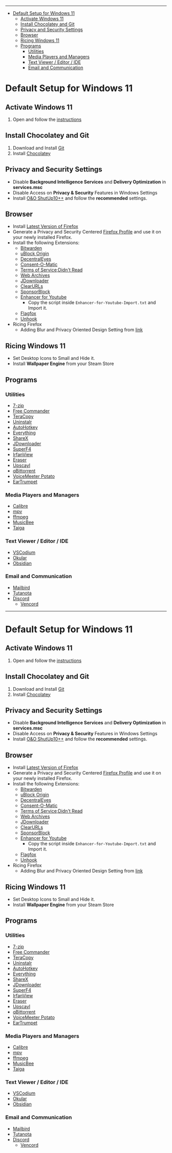 
---
<!-- TOC start (generated with https://github.com/derlin/bitdowntoc) -->

- [Default Setup for Windows 11](#default-setup-for-windows-11)
  * [Activate Windows 11](#activate-windows-11)
  * [Install Chocolatey and Git](#install-chocolatey-and-git)
  * [Privacy and Security Settings](#privacy-and-security-settings)
  * [Browser](#browser)
  * [Ricing Windows 11](#ricing-windows-11)
  * [Programs](#programs)
    + [Utilities](#utilities)
    + [Media Players and Managers](#media-players-and-managers)
    + [Text Viewer / Editor / IDE](#text-viewer-editor-ide)
    + [Email and Communication](#email-and-communication)

<!-- TOC end -->

<!-- TOC --><a name="default-setup-for-windows-11"></a>
# Default Setup for Windows 11

<!-- TOC --><a name="activate-windows-11"></a>
## Activate Windows 11
1. Open and follow the [instructions](https://github.com/massgravel/Microsoft-Activation-Scripts)

<!-- TOC --><a name="install-chocolatey-and-git"></a>
## Install Chocolatey and Git
1. Download and Install [Git](https://git-scm.com/download/win)
2. Install [Chocolatey](https://chocolatey.org/install)

<!-- TOC --><a name="privacy-and-security-settings"></a>
## Privacy and Security Settings
* Disable **Background Intelligence Services** and **Delivery Optimization** in **services.msc**
* Disable Access on **Privacy & Security** Features in Windows Settings
* Install [O&O ShutUp10++](https://www.oo-software.com/en/shutup10) and follow the **recommended** settings.

<!-- TOC --><a name="browser"></a>
## Browser
- Install [Latest Version of Firefox](https://www.mozilla.org/en-US/firefox/new/)
- Generate a Privacy and Security Centered [Firefox Profile](https://ffprofile.com/#finish) and use it on your newly installed Firefox.
- Install the following Extensions:
  - [Bitwarden](https://addons.mozilla.org/en-US/firefox/addon/bitwarden-password-manager/)
  - [uBlock Origin](https://addons.mozilla.org/en-US/firefox/addon/ublock-origin/)
  - [DecentralEyes](https://addons.mozilla.org/en-US/firefox/addon/decentraleyes/)
  - [Consent-O-Matic](https://addons.mozilla.org/en-US/firefox/addon/consent-o-matic/)
  - [Terms of Service;Didn't Read](https://addons.mozilla.org/en-US/firefox/addon/terms-of-service-didnt-read/)
  - [Web Archives](https://addons.mozilla.org/en-US/firefox/addon/view-page-archive/)
  - [JDownloader](https://my.jdownloader.org/apps/)
  - [ClearURLs](https://addons.mozilla.org/en-US/firefox/addon/clearurls/)
  - [SponsorBlock](https://addons.mozilla.org/en-US/firefox/addon/sponsorblock/)
  - [Enhancer for Youtube](https://addons.mozilla.org/en-US/firefox/addon/enhancer-for-youtube/)
    - Copy the script inside `Enhancer-for-Youtube-Import.txt` and Import it.
  - [Flagfox](https://addons.mozilla.org/en-US/firefox/addon/flagfox/)
  - [Unhook](https://addons.mozilla.org/en-US/firefox/addon/youtube-recommended-videos/)
- Ricing Firefox
  - Adding Blur and Privacy Oriented Design Setting from [link](https://github.com/datguypiko/Firefox-Mod-Blur)

<!-- TOC --><a name="ricing-windows-11"></a>
## Ricing Windows 11
- Set Desktop Icons to Small and Hide it.
- Install **Wallpaper Engine** from your Steam Store

<!-- TOC --><a name="programs"></a>
## Programs
<!-- TOC --><a name="utilities"></a>
### Utilities
- [7-zip](https://www.7-zip.org)
- [Free Commander](https://freecommander.com/en/downloads/)
- [TeraCopy](https://www.codesector.com/teracopy)
- [Uninstalr](https://uninstalr.com/#download)
- [AutoHotkey](https://www.autohotkey.com/)
- [Everything](https://www.voidtools.com/)
- [ShareX](https://getsharex.com/downloads)
- [JDownloader](https://jdownloader.org/jdownloader2)
- [SuperF4](https://stefansundin.github.io/superf4/)
- [IrfanView](https://www.irfanview.com/main_download_engl.htm)
- [Eraser](https://eraser.heidi.ie)
- [Upscayl](https://www.upscayl.org/)
- [qBittorrent](https://www.qbittorrent.org/download)
- [VoiceMeeter Potato](https://vb-audio.com/Voicemeeter/potato.htm)
- [EarTrumpet](https://eartrumpet.app/)

<!-- TOC --><a name="media-players-and-managers"></a>
### Media Players and Managers
- [Calibre](https://calibre-ebook.com/download)
- [mpv](https://mpv.io/)
- [ffmpeg](https://ffmpeg.org/download.html)
- [MusicBee](https://www.getmusicbee.com/)
- [Taiga](https://taiga.moe/)

<!-- TOC --><a name="text-viewer-editor-ide"></a>
### Text Viewer / Editor / IDE
- [VSCodium](https://vscodium.com/)
- [Okular](https://okular.kde.org/download/)
- [Obsidian](https://obsidian.md/download)

<!-- TOC --><a name="email-and-communication"></a>
### Email and Communication
- [Mailbird](https://www.getmailbird.com/)
- [Tutanota](https://tutanota.com/)
- [Discord](https://discord.com/download)
  - [Vencord](https://vencord.dev/download/)
---
# Default Setup for Windows 11

## Activate Windows 11
1. Open and follow the [instructions](https://github.com/massgravel/Microsoft-Activation-Scripts)

## Install Chocolatey and Git
1. Download and Install [Git](https://git-scm.com/download/win)
2. Install [Chocolatey](https://chocolatey.org/install)

## Privacy and Security Settings
* Disable **Background Intelligence Services** and **Delivery Optimization** in **services.msc**
* Disable Access on **Privacy & Security** Features in Windows Settings
* Install [O&O ShutUp10++](https://www.oo-software.com/en/shutup10) and follow the **recommended** settings.

## Browser
- Install [Latest Version of Firefox](https://www.mozilla.org/en-US/firefox/new/)
- Generate a Privacy and Security Centered [Firefox Profile](https://ffprofile.com/#finish) and use it on your newly installed Firefox.
- Install the following Extensions:
  - [Bitwarden](https://addons.mozilla.org/en-US/firefox/addon/bitwarden-password-manager/)
  - [uBlock Origin](https://addons.mozilla.org/en-US/firefox/addon/ublock-origin/)
  - [DecentralEyes](https://addons.mozilla.org/en-US/firefox/addon/decentraleyes/)
  - [Consent-O-Matic](https://addons.mozilla.org/en-US/firefox/addon/consent-o-matic/)
  - [Terms of Service;Didn't Read](https://addons.mozilla.org/en-US/firefox/addon/terms-of-service-didnt-read/)
  - [Web Archives](https://addons.mozilla.org/en-US/firefox/addon/view-page-archive/)
  - [JDownloader](https://my.jdownloader.org/apps/)
  - [ClearURLs](https://addons.mozilla.org/en-US/firefox/addon/clearurls/)
  - [SponsorBlock](https://addons.mozilla.org/en-US/firefox/addon/sponsorblock/)
  - [Enhancer for Youtube](https://addons.mozilla.org/en-US/firefox/addon/enhancer-for-youtube/)
    - Copy the script inside `Enhancer-for-Youtube-Import.txt` and Import it.
  - [Flagfox](https://addons.mozilla.org/en-US/firefox/addon/flagfox/)
  - [Unhook](https://addons.mozilla.org/en-US/firefox/addon/youtube-recommended-videos/)
- Ricing Firefox
  - Adding Blur and Privacy Oriented Design Setting from [link](https://github.com/datguypiko/Firefox-Mod-Blur)

## Ricing Windows 11
- Set Desktop Icons to Small and Hide it.
- Install **Wallpaper Engine** from your Steam Store

## Programs
### Utilities
- [7-zip](https://www.7-zip.org)
- [Free Commander](https://freecommander.com/en/downloads/)
- [TeraCopy](https://www.codesector.com/teracopy)
- [Uninstalr](https://uninstalr.com/#download)
- [AutoHotkey](https://www.autohotkey.com/)
- [Everything](https://www.voidtools.com/)
- [ShareX](https://getsharex.com/downloads)
- [JDownloader](https://jdownloader.org/jdownloader2)
- [SuperF4](https://stefansundin.github.io/superf4/)
- [IrfanView](https://www.irfanview.com/main_download_engl.htm)
- [Eraser](https://eraser.heidi.ie)
- [Upscayl](https://www.upscayl.org/)
- [qBittorrent](https://www.qbittorrent.org/download)
- [VoiceMeeter Potato](https://vb-audio.com/Voicemeeter/potato.htm)
- [EarTrumpet](https://eartrumpet.app/)

### Media Players and Managers
- [Calibre](https://calibre-ebook.com/download)
- [mpv](https://mpv.io/)
- [ffmpeg](https://ffmpeg.org/download.html)
- [MusicBee](https://www.getmusicbee.com/)
- [Taiga](https://taiga.moe/)

### Text Viewer / Editor / IDE
- [VSCodium](https://vscodium.com/)
- [Okular](https://okular.kde.org/download/)
- [Obsidian](https://obsidian.md/download)

### Email and Communication
- [Mailbird](https://www.getmailbird.com/)
- [Tutanota](https://tutanota.com/)
- [Discord](https://discord.com/download)
  - [Vencord](https://vencord.dev/download/)